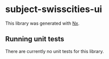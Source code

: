# subject-swisscities-ui

This library was generated with [Nx](https://nx.dev).

## Running unit tests

There are currently no unit tests for this library.
